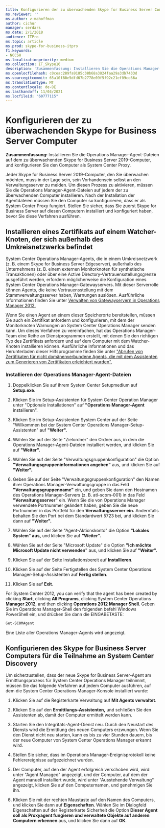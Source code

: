 ```yaml
---
title: Konfigurieren der zu überwachenden Skype for Business Server Computer
ms.reviewer: ''
ms.author: v-mahoffman
author: cichur
manager: serdars
ms.date: 2/1/2018
audience: ITPro
ms.topic: article
ms.prod: skype-for-business-itpro
f1.keywords:
- NOCSH
ms.localizationpriority: medium
ms.collection: IT_Skype16
description: 'Zusammenfassung: Installieren Sie die Operations Manager-Agent-Dateien auf dem zu überwachenden computer Skype for Business Server 2019, und konfigurieren Sie den Computer als System Center Proxy.'
ms.openlocfilehash: c0ceac289fa9185c38b68a3824faa29a3db7433d
ms.sourcegitcommit: 65a10f80e5dfd67b2778e09f5f92c21ef09ce36a
ms.translationtype: MT
ms.contentlocale: de-DE
ms.lasthandoff: 11/04/2021
ms.locfileid: "60777115"
---
```

# <a name="configure-the-skype-for-business-server-computers-to-monitore"></a>Konfigurieren der zu überwachenden Skype for Business Server Computer

**Zusammenfassung:** Installieren Sie die Operations Manager-Agent-Dateien auf dem zu überwachenden Skype for Business Server 2019-Computer, und konfigurieren Sie den Computer als System Center Proxy.

Jeder Skype for Business Server 2019-Computer, den Sie überwachen möchten, muss in der Lage sein, sein Vorhandensein selbst an den Verwaltungsserver zu melden. Um diesen Prozess zu aktivieren, müssen Sie die Operations Manager-Agent-Dateien auf jedem der zu überwachenden Computer installieren. Nach der Installation der Agentdateien müssen Sie den Computer so konfigurieren, dass er als System Center Proxy fungiert. Stellen Sie sicher, dass Sie zuerst Skype for Business Server auf diesen Computern installiert und konfiguriert haben, bevor Sie diese Verfahren ausführen.

## <a name="installing-a-certificate-on-a-watcher-node-located-outside-the-perimeter-network"></a>Installieren eines Zertifikats auf einem Watcher-Knoten, der sich außerhalb des Umkreisnetzwerks befindet
<a name="watcher_node_outside"> </a>

System Center Operations Manager-Agents, die in einem Umkreisnetzwerk (z. B. einem Skype for Business Server Edgeserver), außerhalb des Unternehmens (z. B. einem externen Monitorknoten für synthetische Transaktionen) oder über eine Active Directory-Vertrauensstellungsgrenze ausgeführt werden, erfordern möglicherweise die Konfiguration eines System Center Operations Manager-Gatewayservers. Mit dieser Serverrolle können Agents, die keine Vertrauensstellung mit dem Stammverwaltungsserver haben, Warnungen auslösen. Ausführliche Informationen finden Sie unter [Verwalten von Gatewayservern in Operations Manager 2012.](/previous-versions/system-center/system-center-2012-R2/hh212823(v=sc.12))

Wenn Sie einen Agent an einem dieser Speicherorte bereitstellen, müssen Sie auch ein Zertifikat anfordern und konfigurieren, mit dem der Monitorknoten Warnungen an System Center Operations Manager senden kann. Um dieses Verfahren zu vereinfachen, hat das Operations Manager-Team eine Reihe an Dienstprogrammen erstellt, mit denen Sie den richtigen Typ des Zertifikats anfordern und auf dem Computer mit dem Watcher-Knoten installieren können. Ausführliche Informationen und das Herunterladen dieser Hilfsprogramme finden Sie unter ["Abrufen von Zertifikaten für nicht domänenverbundene Agents, die mit dem Assistenten zum Generieren von Zertifikaten erleichtert wurden".](https://techcommunity.microsoft.com/t5/system-center-blog/obtaining-certificates-for-non-domain-joined-agents-made-easy/ba-p/340467)

### <a name="installing-the-operation-manager-agent-files"></a>Installieren der Operations Manager-Agent-Dateien

1. Doppelklicken Sie auf ihrem System Center Setupmedium auf **Setup.exe**.

2. Klicken Sie im Setup-Assistenten für System Center Operation Manager unter "Optionale Installationen" auf **"Operations Manager-Agent** installieren".

3. Klicken Sie im Setup-Assistenten System Center auf der Seite "Willkommen bei der System Center Operations Manager-Setup-Assistenten" auf **"Weiter".**

4. Wählen Sie auf der Seite "Zielordner" den Ordner aus, in dem die Operations Manager-Agent-Dateien installiert werden, und klicken Sie auf **"Weiter".**

5. Wählen Sie auf der Seite "Verwaltungsgruppenkonfiguration" die Option **"Verwaltungsgruppeninformationen angeben"** aus, und klicken Sie auf **"Weiter".**

6. Geben Sie auf der Seite "Verwaltungsgruppenkonfiguration" den Namen ihrer Operations Manager-Verwaltungsgruppe in das Feld **"Verwaltungsgruppenname"** ein, und geben Sie dann den Hostnamen des Operations Manager-Servers (z. B. atl-scom-001) in das Feld **"Verwaltungsserver"** ein. Wenn Sie die von Operations Manager verwendete Portnummer geändert haben, geben Sie die neue Portnummer in das Portfeld für den **Verwaltungsserver ein.** Andernfalls behalten Sie den Port bei dem Standardwert 5723 bei, und klicken Sie dann auf **"Weiter".**

7. Wählen Sie auf der Seite "Agent-Aktionskonto" die Option **"Lokales System" aus,** und klicken Sie auf **"Weiter".**

8. Wählen Sie auf der Seite "Microsoft Update" die Option **"Ich möchte Microsoft Update nicht verwenden"** aus, und klicken Sie auf **"Weiter".**

9. Klicken Sie auf der Seite Installationsbereit auf **Installieren**.

10. Klicken Sie auf der Seite Fertigstellen des System Center Operations Manager-Setup-Assistenten auf **Fertig stellen**.

11. Klicken Sie auf **Exit**.

For System Center 2012, you can verify that the agent has been created by clicking **Start**, clicking **All Programs**, clicking System Center Operations **Manager 2012**, and then clicking **Operations 2012 Manager Shell**. Geben Sie im Operations Manager-Shell den folgenden befehl Windows PowerShell ein, und drücken Sie dann die EINGABETASTE:
```PowerShell
Get-SCOMAgent
```

Eine Liste aller Operations Manager-Agents wird angezeigt.
## <a name="configuring-the-skype-for-business-server-computer-to-participate-in-system-center-discovery"></a>Konfigurieren des Skype for Business Server Computers für die Teilnahme an System Center Discovery
<a name="watcher_node_outside"> </a>

Um sicherzustellen, dass der neue Skype for Business Server-Agent am Ermittlungsprozess für System Center Operations Manager teilnimmt, müssen Sie das folgende Verfahren auf jedem Computer ausführen, auf dem die System Center Operations Manager-Konsole installiert wurde:

1. Klicken Sie auf die Registerkarte Verwaltung auf **Mit Agents verwaltet**.

2. Klicken Sie auf den **Ermittlungs-Assistenten,** und schließen Sie den Assistenten ab, damit der Computer ermittelt werden kann.

3. Starten Sie den Integritäts-Agent-Dienst neu. Durch den Neustart des Diensts wird die Ermittlung des neuen Computers erzwungen. Wenn Sie den Dienst nicht neu starten, kann es bis zu vier Stunden dauern, bis der neue Computer von System Center Operations Manager erkannt wird.

4. Stellen Sie sicher, dass im Operations Manager-Ereignisprotokoll keine Fehlerereignisse aufgezeichnet wurden.

5. Der Computer, auf den der Agent erfolgreich verschoben wird, wird unter "Agent Managed" angezeigt, und der Computer, auf dem der Agent manuell installiert wurde, wird unter "Ausstehende Verwaltung" angezeigt, klicken Sie auf den Computernamen, und genehmigen Sie ihn.

6. Klicken Sie mit der rechten Maustaste auf den Namen des Computers, und klicken Sie dann auf **Eigenschaften**. Wählen Sie im Dialogfeld Eigenschaften auf der Registerkarte Sicherheit die Option **Dieser Agent soll als Proxyagent fungieren und verwaltete Objekte auf anderen Computern erkennen** aus, und klicken Sie dann auf **OK**.